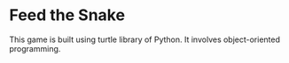 # Feed the Snake

This game is built using turtle library of Python.
It involves object-oriented programming.